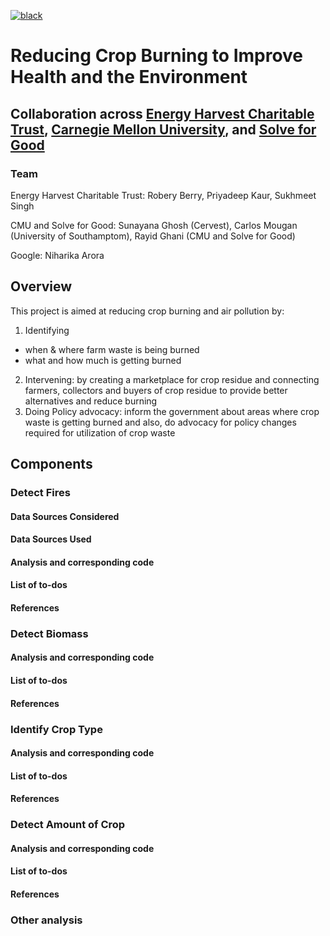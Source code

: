 [![black](https://img.shields.io/badge/code%20style-black-000000.svg?style=plastic)](https://github.com/psf/black)
# Reducing Crop Burning to Improve Health and the Environment
## Collaboration across [Energy Harvest Charitable Trust](https://energyharvesttrust.com/), [Carnegie Mellon University](http://www.datasciencepublicpolicy.org/), and [Solve for Good](http://www.solvforgood.org)
### Team

Energy Harvest Charitable Trust: Robery Berry, Priyadeep Kaur, Sukhmeet Singh

CMU and Solve for Good: Sunayana Ghosh (Cervest), Carlos Mougan (University of Southamptom), Rayid Ghani (CMU and Solve for Good)

Google: Niharika Arora

## Overview
This project is aimed at reducing crop burning and air pollution by: 
1. Identifying 
 - when & where farm waste is being burned
 - what and how much is getting burned
2. Intervening: by creating a marketplace for crop residue and connecting farmers, collectors and buyers of crop residue to provide better alternatives and reduce burning
3. Doing Policy advocacy: inform the government about areas where crop waste is getting burned and also, do advocacy for policy changes required for utilization of crop waste

## Components
### Detect Fires
#### Data Sources Considered


#### Data Sources Used


#### Analysis and corresponding code


#### List of to-dos

#### References


### Detect Biomass

#### Analysis and corresponding code


#### List of to-dos


#### References



### Identify Crop Type


#### Analysis and corresponding code


#### List of to-dos


#### References


### Detect Amount of Crop

#### Analysis and corresponding code


#### List of to-dos


#### References



### Other analysis

